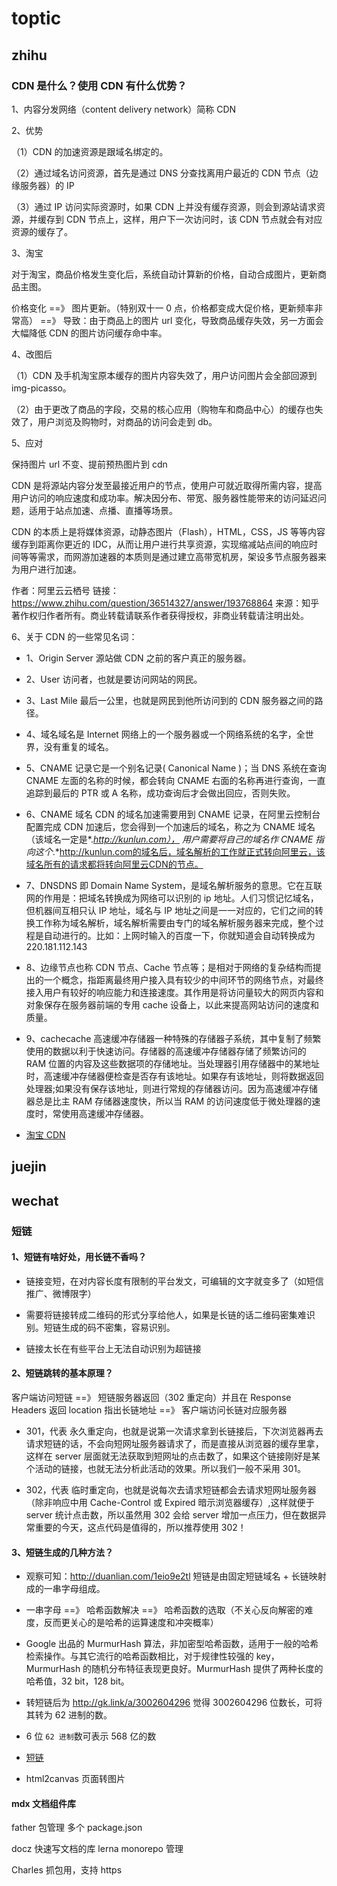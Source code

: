 # toptic

## zhihu

### CDN 是什么？使用 CDN 有什么优势？

1、内容分发网络（content delivery network）简称 CDN

2、优势

（1）CDN 的加速资源是跟域名绑定的。

（2）通过域名访问资源，首先是通过 DNS 分查找离用户最近的 CDN 节点（边缘服务器）的 IP

（3）通过 IP 访问实际资源时，如果 CDN 上并没有缓存资源，则会到源站请求资源，并缓存到 CDN 节点上，这样，用户下一次访问时，该 CDN 节点就会有对应资源的缓存了。

3、淘宝

对于淘宝，商品价格发生变化后，系统自动计算新的价格，自动合成图片，更新商品主图。

价格变化 ==》 图片更新。（特别双十一 0 点，价格都变成大促价格，更新频率非常高） ==》 导致：由于商品上的图片 url 变化，导致商品缓存失效，另一方面会大幅降低 CDN 的图片访问缓存命中率。

4、改图后

（1）CDN 及手机淘宝原本缓存的图片内容失效了，用户访问图片会全部回源到 img-picasso。

（2）由于更改了商品的字段，交易的核心应用（购物车和商品中心）的缓存也失效了，用户浏览及购物时，对商品的访问会走到 db。

5、应对

保持图片 url 不变、提前预热图片到 cdn

CDN 是将源站内容分发至最接近用户的节点，使用户可就近取得所需内容，提高用户访问的响应速度和成功率。解决因分布、带宽、服务器性能带来的访问延迟问题，适用于站点加速、点播、直播等场景。

CDN 的本质上是将媒体资源，动静态图片（Flash），HTML，CSS，JS 等等内容缓存到距离你更近的 IDC，从而让用户进行共享资源，实现缩减站点间的响应时间等等需求，而网游加速器的本质则是通过建立高带宽机房，架设多节点服务器来为用户进行加速。

作者：阿里云云栖号
链接：https://www.zhihu.com/question/36514327/answer/193768864
来源：知乎
著作权归作者所有。商业转载请联系作者获得授权，非商业转载请注明出处。

6、关于 CDN 的一些常见名词：

- 1、Origin Server 源站做 CDN 之前的客户真正的服务器。

- 2、User 访问者，也就是要访问网站的网民。

- 3、Last Mile 最后一公里，也就是网民到他所访问到的 CDN 服务器之间的路径。

- 4、域名域名是 Internet 网络上的一个服务器或一个网络系统的名字，全世界，没有重复的域名。

- 5、CNAME 记录它是一个别名记录( Canonical Name )；当 DNS 系统在查询 CNAME 左面的名称的时候，都会转向 CNAME 右面的名称再进行查询，一直追踪到最后的 PTR 或 A 名称，成功查询后才会做出回应，否则失败。

- 6、CNAME 域名 CDN 的域名加速需要用到 CNAME 记录，在阿里云控制台配置完成 CDN 加速后，您会得到一个加速后的域名，称之为 CNAME 域名（该域名一定是*.*http://kunlun.com）， 用户需要将自己的域名作 CNAME 指向这个*.*http://kunlun.com的域名后，域名解析的工作就正式转向阿里云，该域名所有的请求都将转向阿里云CDN的节点。

- 7、DNSDNS 即 Domain Name System，是域名解析服务的意思。它在互联网的作用是：把域名转换成为网络可以识别的 ip 地址。人们习惯记忆域名，但机器间互相只认 IP 地址，域名与 IP 地址之间是一一对应的，它们之间的转换工作称为域名解析，域名解析需要由专门的域名解析服务器来完成，整个过程是自动进行的。比如：上网时输入的百度一下，你就知道会自动转换成为 220.181.112.143

- 8、边缘节点也称 CDN 节点、Cache 节点等；是相对于网络的复杂结构而提出的一个概念，指距离最终用户接入具有较少的中间环节的网络节点，对最终接入用户有较好的响应能力和连接速度。其作用是将访问量较大的网页内容和对象保存在服务器前端的专用 cache 设备上，以此来提高网站访问的速度和质量。

- 9、cachecache 高速缓冲存储器一种特殊的存储器子系统，其中复制了频繁使用的数据以利于快速访问。存储器的高速缓冲存储器存储了频繁访问的 RAM 位置的内容及这些数据项的存储地址。当处理器引用存储器中的某地址时，高速缓冲存储器便检查是否存有该地址。如果存有该地址，则将数据返回处理器;如果没有保存该地址，则进行常规的存储器访问。因为高速缓冲存储器总是比主 RAM 存储器速度快，所以当 RAM 的访问速度低于微处理器的速度时，常使用高速缓冲存储器。

- [淘宝 CDN](https://www.zhihu.com/question/36514327?rf=37353035)

## juejin

## wechat

### 短链

#### 1、短链有啥好处，用长链不香吗？

- 链接变短，在对内容长度有限制的平台发文，可编辑的文字就变多了（如短信推广、微博限字）

- 需要将链接转成二维码的形式分享给他人，如果是长链的话二维码密集难识别。短链生成的码不密集，容易识别。

- 链接太长在有些平台上无法自动识别为超链接

#### 2、短链跳转的基本原理？

客户端访问短链 ==》 短链服务器返回（302 重定向）并且在 Response Headers 返回 location 指出长链地址 ==》 客户端访问长链对应服务器

- 301，代表 永久重定向，也就是说第一次请求拿到长链接后，下次浏览器再去请求短链的话，不会向短网址服务器请求了，而是直接从浏览器的缓存里拿，这样在 server 层面就无法获取到短网址的点击数了，如果这个链接刚好是某个活动的链接，也就无法分析此活动的效果。所以我们一般不采用 301。

- 302，代表 临时重定向，也就是说每次去请求短链都会去请求短网址服务器（除非响应中用 Cache-Control 或 Expired 暗示浏览器缓存）,这样就便于 server 统计点击数，所以虽然用 302 会给 server 增加一点压力，但在数据异常重要的今天，这点代码是值得的，所以推荐使用 302！

#### 3、短链生成的几种方法？

- 观察可知：http://duanlian.com/1eio9e2tl 短链是由固定短链域名 + 长链映射成的一串字母组成。

- 一串字母 ==》 哈希函数解决 ==》 哈希函数的选取（不关心反向解密的难度，反而更关心的是哈希的运算速度和冲突概率）

- Google 出品的 MurmurHash 算法，非加密型哈希函数，适用于一般的哈希检索操作。与其它流行的哈希函数相比，对于规律性较强的 key，MurmurHash 的随机分布特征表现更良好。MurmurHash 提供了两种长度的哈希值，32 bit，128 bit。

- 转短链后为 http://gk.link/a/3002604296 觉得 3002604296 位数长，可将其转为 62 进制的数。

- 6 位 `62 进制`数可表示 568 亿的数

- [短链](https://mp.weixin.qq.com/s/jHUzr3y0cFD0REmT8SxAhA)

- html2canvas 页面转图片

#### mdx 文档组件库

father 包管理 多个 package.json

docz 快速写文档的库 lerna monorepo 管理

Charles 抓包用，支持 https
